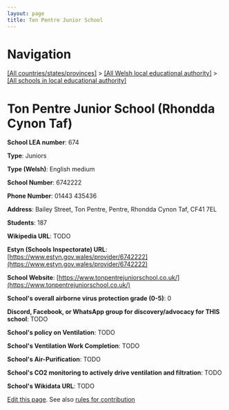 ```yaml
---
layout: page
title: Ton Pentre Junior School
---
```

# Navigation

[[All countries/states/provinces]](../../..) > [[All Welsh local educational authority]](../..) > [[All schools in local educational authority]](..)

# Ton Pentre Junior School (Rhondda Cynon Taf)

**School LEA number**: 674

**Type**: Juniors

**Type (Welsh)**: English medium

**School Number**: 6742222

**Phone Number**: 01443 435436

**Address**: Bailey Street, Ton Pentre, Pentre, Rhondda Cynon Taf, CF41 7EL

**Students**: 187

**Wikipedia URL**: TODO

**Estyn (Schools Inspectorate) URL**: [https://www.estyn.gov.wales/provider/6742222](https://www.estyn.gov.wales/provider/6742222)

**School Website**: [https://www.tonpentrejuniorschool.co.uk/](https://www.tonpentrejuniorschool.co.uk/)

**School's overall airborne virus protection grade (0-5)**: 0

**Discord, Facebook, or WhatsApp group for discovery/advocacy for THIS school**: TODO

**School's policy on Ventilation**: TODO

**School's Ventilation Work Completion**: TODO

**School's Air-Purification**: TODO

**School's CO2 monitoring to actively drive ventilation and filtration**: TODO

**School's Wikidata URL**: TODO




[Edit this page](https://github.com/VentilationProject/Wales/edit/prif/./Rhondda_Cynon_Taf/Ton_Pentre_Junior_School.md). See also [rules for contribution](../../../contribution-rules/)